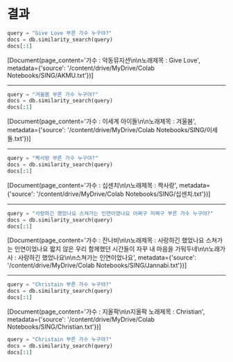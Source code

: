 # 결과

```python
query = "Give Love 부른 가수 누구야?"
docs = db.similarity_search(query)
docs[:1]
```
[Document(page_content='가수 : 악동뮤지션\n\n노래제목 : Give Love', metadata={'source': '/content/drive/MyDrive/Colab Notebooks/SING/AKMU.txt'})]

---

```python
query = "겨울봄 부른 가수 누구야?"
docs = db.similarity_search(query)
docs[:1]
```
[Document(page_content='가수 : 이세계 아이돌\n\n노래제목 : 겨울봄', metadata={'source': '/content/drive/MyDrive/Colab Notebooks/SING/이세돌.txt'})]

---

```python
query = "짝사랑 부른 가수 누구야?"
docs = db.similarity_search(query)
docs[:1]
```
[Document(page_content='가수 : 십센치\n\n노래제목 : 짝사랑', metadata={'source': '/content/drive/MyDrive/Colab Notebooks/SING/십센치.txt'})]

---

```python
query = "사랑하긴 했었나요 스쳐가는 인연이였나요 어쩌구 저쩌구 부른 가수 누구야?"
docs = db.similarity_search(query)
docs[:1]
```
[Document(page_content='가수 : 잔나비\n\n노래제목 : 사랑하긴 했었나요 스쳐가는 인연이었나요 짧지 않은 우리 함께했던 시간들이 자꾸 내 마음을 가둬두네\n\n노래가사 : 사랑하긴 했었나요\n\n스쳐가는 인연이었나요', metadata={'source': '/content/drive/MyDrive/Colab Notebooks/SING/Jannabi.txt'})]

---

```python
query = "Christain 부른 가수 누구야?"
docs = db.similarity_search(query)
docs[:1]
```
[Document(page_content='가수 : 지올팍\n\n지올팍 노래제목 : Christian', metadata={'source': '/content/drive/MyDrive/Colab Notebooks/SING/Christian.txt'})]
```python
query = "Christain 부른 가수 누구야?"
docs = db.similarity_search(query)
docs[:1]
```

